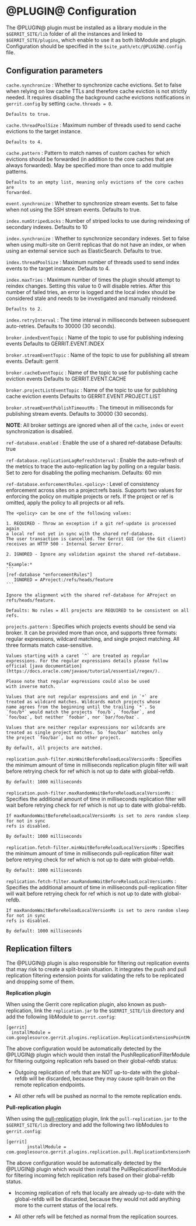 
@PLUGIN@ Configuration
=========================

The @PLUGIN@ plugin must be installed as a library module in the
`$GERRIT_SITE/lib` folder of all the instances and linked to
`$GERRIT_SITE/plugins`, which enable to use it as both libModule
and plugin.
Configuration should be specified in the `$site_path/etc/@PLUGIN@.config` file.

## Configuration parameters

```cache.synchronize```
:   Whether to synchronize cache evictions. Set to false when relying on
    low cache TTLs and therefore cache eviction is not strictly needed.
    It requires disabling the background cache evictions notifications in
    `gerrit.config` by setting `cache.threads = 0`.

    Defaults to true.

```cache.threadPoolSize```
:   Maximum number of threads used to send cache evictions to the target
    instance.

    Defaults to 4.

```cache.pattern```
:   Pattern to match names of custom caches for which evictions should be
    forwarded (in addition to the core caches that are always forwarded). May be
    specified more than once to add multiple patterns.

    Defaults to an empty list, meaning only evictions of the core caches are
    forwarded.

```event.synchronize```
:   Whether to synchronize stream events. Set to false when not using the SSH
    stream events.
    Defaults to true.

```index.numStripedLocks```
:   Number of striped locks to use during reindexing of secondary indexes.
    Defaults to 10

```index.synchronize```
:   Whether to synchronize secondary indexes. Set to false when using multi-site
    on Gerrit replicas that do not have an index, or when using an external
    service such as ElasticSearch.
    Defaults to true.

```index.threadPoolSize```
:   Maximum number of threads used to send index events to the target instance.
    Defaults to 4.

```index.maxTries```
:   Maximum number of times the plugin should attempt to reindex changes.
    Setting this value to 0 will disable retries. After this number of failed
    tries, an error is logged and the local index should be considered stale and
    needs to be investigated and manually reindexed.

    Defaults to 2.

```index.retryInterval```
:   The time interval in milliseconds between subsequent auto-retries.
    Defaults to 30000 (30 seconds).

```broker.indexEventTopic```
:   Name of the topic to use for publishing indexing events
    Defaults to GERRIT.EVENT.INDEX

`broker.streamEventTopic`
:   Name of the topic to use for publishing all stream events.
    Default: gerrit

```broker.cacheEventTopic```
:   Name of the topic to use for publishing cache eviction events
    Defaults to GERRIT.EVENT.CACHE

```broker.projectListEventTopic```
:   Name of the topic to use for publishing cache eviction events
    Defaults to GERRIT.EVENT.PROJECT.LIST

```broker.streamEventPublishTimeoutMs```
:   The timeout in milliseconds for publishing stream events.
    Defaults to 30000 (30 seconds).

**NOTE**: All broker settings are ignored when all of the `cache`,
`index` or `event` synchronization is disabled.

```ref-database.enabled```
:   Enable the use of a shared ref-database
    Defaults: true

```ref-database.replicationLagRefreshInterval```
:   Enable the auto-refresh of the metrics to trace the auto-replication
    lag by polling on a regular basis. Set to zero for disabling the polling
    mechanism.
    Defaults: 60 min

```ref-database.enforcementRules.<policy>```
:   Level of consistency enforcement across sites on a project:refs basis.
    Supports two values for enforcing the policy on multiple projects or refs.
    If the project or ref is omitted, apply the policy to all projects or all refs.

    The <policy> can be one of the following values:

    1. REQUIRED - Throw an exception if a git ref-update is processed again
    a local ref not yet in sync with the shared ref-database.
    The user transaction is cancelled. The Gerrit GUI (or the Git client)
    receives an HTTP 500 - Internal Server Error.

    2. IGNORED - Ignore any validation against the shared ref-database.

    *Example:*
    ```
    [ref-database "enforcementRules"]
       IGNORED = AProject:/refs/heads/feature
    ```

    Ignore the alignment with the shared ref-database for AProject on refs/heads/feature.

    Defaults: No rules = All projects are REQUIRED to be consistent on all refs.

```projects.pattern```
:   Specifies which projects events should be send via broker. It can be provided more
    than once, and supports three formats: regular expressions, wildcard matching, and single
    project matching. All three formats match case-sensitive.

    Values starting with a caret `^` are treated as regular
    expressions. For the regular expressions details please follow
    official [java documentation](https://docs.oracle.com/javase/tutorial/essential/regex/).

    Please note that regular expressions could also be used
    with inverse match.

    Values that are not regular expressions and end in `*` are
    treated as wildcard matches. Wildcards match projects whose
    name agrees from the beginning until the trailing `*`. So
    `foo/b*` would match the projects `foo/b`, `foo/bar`, and
    `foo/baz`, but neither `foobar`, nor `bar/foo/baz`.

    Values that are neither regular expressions nor wildcards are
    treated as single project matches. So `foo/bar` matches only
    the project `foo/bar`, but no other project.

    By default, all projects are matched.

```replication.push-filter.minWaitBeforeReloadLocalVersionMs```
:   Specifies the minimum amount of time in milliseconds replication plugin filter will
    wait before retrying check for ref which is not up to date with global-refdb.

    By default: 1000 milliseconds

```replication.push-filter.maxRandomWaitBeforeReloadLocalVersionMs```
:   Specifies the additional amount of time in milliseconds replication filter will
    wait before retrying check for ref which is not up to date with global-refdb.

    If maxRandomWaitBeforeReloadLocalVersionMs is set to zero random sleep for not in sync
    refs is disabled.

    By default: 1000 milliseconds

```replication.fetch-filter.minWaitBeforeReloadLocalVersionMs```
:   Specifies the minimum amount of time in milliseconds pull-replication filter wait
    before retrying check for ref which is not up to date with global-refdb.

    By default: 1000 milliseconds

```replication.fetch-filter.maxRandomWaitBeforeReloadLocalVersionMs```
:   Specifies the additional amount of time in milliseconds pull-replication filter will
    wait before retrying check for ref which is not up to date with global-refdb.

    If maxRandomWaitBeforeReloadLocalVersionMs is set to zero random sleep for not in sync
    refs is disabled.

    By default: 1000 milliseconds

## Replication filters

The @PLUGIN@ plugin is also responsible for filtering out replication events that may
risk to create a split-brain situation.
It integrates the push and pull replication filtering extension points for validating
the refs to be replicated and dropping some of them.

**Replication plugin**

When using the Gerrit core replication plugin, also known as push-replication, link the
`replication.jar` to the `$GERRIT_SITE/lib` directory and add the following libModule
to `gerrit.config`:

```
[gerrit]
  installModule = com.googlesource.gerrit.plugins.replication.ReplicationExtensionPointModule
```

The above configuration would be automatically detected by the @PLUGIN@ plugin which would then
install the PushReplicationFilterModule for filtering outgoing replication refs based
on their global-refdb status:

- Outgoing replication of refs that are NOT up-to-date with the global-refdb will be
  discarded, because they may cause split-brain on the remote replication endpoints.

- All other refs will be pushed as normal to the remote replication ends.

**Pull-replication plugin**

When using the [pull-replication](https://gerrit.googlesource.com/plugins/pull-replication)
plugin, link the `pull-replication.jar` to the `$GERRIT_SITE/lib` directory and add the following
two libModules to `gerrit.config`:

```
[gerrit]
        installModule = com.googlesource.gerrit.plugins.replication.pull.ReplicationExtensionPointModule
```

The above configuration would be automatically detected by the @PLUGIN@ plugin which would then
install the PullReplicationFilterModule for filtering incoming fetch replication refs based
on their global-refdb status.

- Incoming replication of refs that locally are already up-to-date with the global-refdb will be
  discarded, because they would not add anything more to the current status of the local refs.

- All other refs will be fetched as normal from the replication sources.
